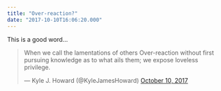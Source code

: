 ```yaml
---
title: "Over-reaction?"
date: "2017-10-10T16:06:20.000"
---
```


This is a good word...

<blockquote class="twitter-tweet" data-conversation="none" data-lang="en"><p lang="en" dir="ltr">When we call the lamentations of others Over-reaction without first pursuing knowledge as to what ails them; we expose loveless privilege.</p>— Kyle J. Howard (@KyleJamesHoward) <a href="https://twitter.com/KyleJamesHoward/status/917767098272747521?ref_src=twsrc%5Etfw">October 10, 2017</a></blockquote>

<script async src="//platform.twitter.com/widgets.js" charset="utf-8"></script>
